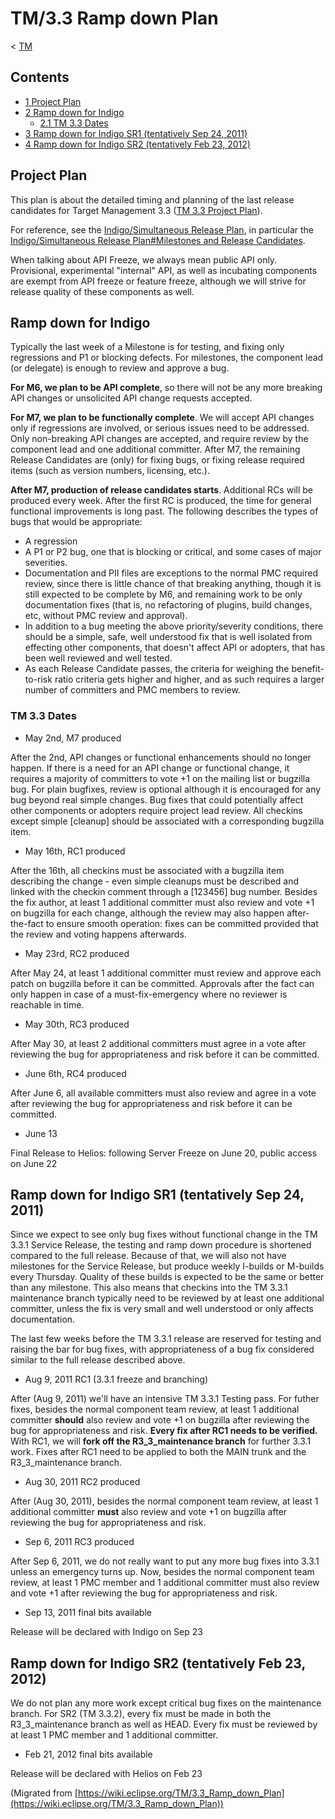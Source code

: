 

TM/3.3 Ramp down Plan
=====================

< [TM](./TM "TM")

Contents
--------

*   [1 Project Plan](#Project-Plan)
*   [2 Ramp down for Indigo](#Ramp-down-for-Indigo)
    *   [2.1 TM 3.3 Dates](#TM-3.3-Dates)
*   [3 Ramp down for Indigo SR1 (tentatively Sep 24, 2011)](#Ramp-down-for-Indigo-SR1-.28tentatively-Sep-24.2C-2011.29)
*   [4 Ramp down for Indigo SR2 (tentatively Feb 23, 2012)](#Ramp-down-for-Indigo-SR2-.28tentatively-Feb-23.2C-2012.29)

Project Plan
------------

This plan is about the detailed timing and planning of the last release candidates for Target Management 3.3 ([TM 3.3 Project Plan](https://www.eclipse.org/tm/development/plan.php)).

For reference, see the [Indigo/Simultaneous Release Plan](https://wiki.eclipse.org/Indigo/Simultaneous_Release_Plan "Indigo/Simultaneous Release Plan"), in particular the [Indigo/Simultaneous Release Plan#Milestones and Release Candidates](https://wiki.eclipse.org/Indigo/Simultaneous_Release_Plan#Milestones_and_Release_Candidates "Indigo/Simultaneous Release Plan").

When talking about API Freeze, we always mean public API only. Provisional, experimental "internal" API, as well as incubating components are exempt from API freeze or feature freeze, although we will strive for release quality of these components as well.

Ramp down for Indigo
--------------------

Typically the last week of a Milestone is for testing, and fixing only regressions and P1 or blocking defects. For milestones, the component lead (or delegate) is enough to review and approve a bug.

**For M6, we plan to be API complete**, so there will not be any more breaking API changes or unsolicited API change requests accepted.

**For M7, we plan to be functionally complete**. We will accept API changes only if regressions are involved, or serious issues need to be addressed. Only non-breaking API changes are accepted, and require review by the component lead and one additional committer. After M7, the remaining Release Candidates are (only) for fixing bugs, or fixing release required items (such as version numbers, licensing, etc.).

**After M7, production of release candidates starts**. Additional RCs will be produced every week. After the first RC is produced, the time for general functional improvements is long past. The following describes the types of bugs that would be appropriate:

*   A regression
*   A P1 or P2 bug, one that is blocking or critical, and some cases of major severities.
*   Documentation and PII files are exceptions to the normal PMC required review, since there is little chance of that breaking anything, though it is still expected to be complete by M6, and remaining work to be only documentation fixes (that is, no refactoring of plugins, build changes, etc, without PMC review and approval).
*   In addition to a bug meeting the above priority/severity conditions, there should be a simple, safe, well understood fix that is well isolated from effecting other components, that doesn't affect API or adopters, that has been well reviewed and well tested.
*   As each Release Candidate passes, the criteria for weighing the benefit-to-risk ratio criteria gets higher and higher, and as such requires a larger number of committers and PMC members to review.

### TM 3.3 Dates

*   May 2nd, M7 produced

After the 2nd, API changes or functional enhancements should no longer happen. If there is a need for an API change or functional change, it requires a majority of committers to vote +1 on the mailing list or bugzilla bug. For plain bugfixes, review is optional although it is encouraged for any bug beyond real simple changes. Bug fixes that could potentially affect other components or adopters require project lead review. All checkins except simple \[cleanup\] should be associated with a corresponding bugzilla item.

*   May 16th, RC1 produced

After the 16th, all checkins must be associated with a bugzilla item describing the change - even simple cleanups must be described and linked with the checkin comment through a \[123456\] bug number. Besides the fix author, at least 1 additional committer must also review and vote +1 on bugzilla for each change, although the review may also happen after-the-fact to ensure smooth operation: fixes can be committed provided that the review and voting happens afterwards.

*   May 23rd, RC2 produced

After May 24, at least 1 additional committer must review and approve each patch on bugzilla before it can be committed. Approvals after the fact can only happen in case of a must-fix-emergency where no reviewer is reachable in time.

*   May 30th, RC3 produced

After May 30, at least 2 additional committers must agree in a vote after reviewing the bug for appropriateness and risk before it can be committed.

*   June 6th, RC4 produced

After June 6, all available committers must also review and agree in a vote after reviewing the bug for appropriateness and risk before it can be committed.

*   June 13

Final Release to Helios: following Server Freeze on June 20, public access on June 22

Ramp down for Indigo SR1 (tentatively Sep 24, 2011)
---------------------------------------------------

Since we expect to see only bug fixes without functional change in the TM 3.3.1 Service Release, the testing and ramp down procedure is shortened compared to the full release. Because of that, we will also not have milestones for the Service Release, but produce weekly I-builds or M-builds every Thursday. Quality of these builds is expected to be the same or better than any milestone. This also means that checkins into the TM 3.3.1 maintenance branch typically need to be reviewed by at least one additional committer, unless the fix is very small and well understood or only affects documentation.

The last few weeks before the TM 3.3.1 release are reserved for testing and raising the bar for bug fixes, with appropriateness of a bug fix considered similar to the full release described above.

*   Aug 9, 2011 RC1 (3.3.1 freeze and branching)

After (Aug 9, 2011) we'll have an intensive TM 3.3.1 Testing pass. For futher fixes, besides the normal component team review, at least 1 additional committer **should** also review and vote +1 on bugzilla after reviewing the bug for appropriateness and risk. **Every fix after RC1 needs to be verified.** With RC1, we will **fork off the R3\_3\_maintenance branch** for further 3.3.1 work. Fixes after RC1 need to be applied to both the MAIN trunk and the R3\_3\_maintenance branch.

*   Aug 30, 2011 RC2 produced

After (Aug 30, 2011), besides the normal component team review, at least 1 additional committer **must** also review and vote +1 on bugzilla after reviewing the bug for appropriateness and risk.

*   Sep 6, 2011 RC3 produced

After Sep 6, 2011, we do not really want to put any more bug fixes into 3.3.1 unless an emergency turns up. Now, besides the normal component team review, at least 1 PMC member and 1 additional committer must also review and vote +1 after reviewing the bug for appropriateness and risk.

*   Sep 13, 2011 final bits available

Release will be declared with Indigo on Sep 23

Ramp down for Indigo SR2 (tentatively Feb 23, 2012)
---------------------------------------------------

We do not plan any more work except critical bug fixes on the maintenance branch. For SR2 (TM 3.3.2), every fix must be made in both the R3\_3\_maintenance branch as well as HEAD. Every fix must be reviewed by at least 1 PMC member and 1 additional committer.

*   Feb 21, 2012 final bits available

Release will be declared with Helios on Feb 23


(Migrated from [https://wiki.eclipse.org/TM/3.3_Ramp_down_Plan](https://wiki.eclipse.org/TM/3.3_Ramp_down_Plan))